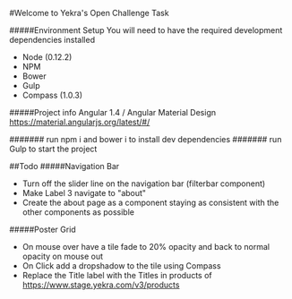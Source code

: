 #Welcome to Yekra's Open Challenge Task

#####Environment Setup
You will need to have the required development dependencies installed
- Node (0.12.2)
- NPM
- Bower
- Gulp
- Compass (1.0.3)

#####Project info
Angular 1.4 / Angular Material Design
https://material.angularjs.org/latest/#/

####### run npm i and bower i to install dev dependencies
####### run Gulp to start the project



##Todo 
#####Navigation Bar
- Turn off the slider line on the navigation bar (filterbar component)
- Make Label 3 navigate to "about"
- Create the about page as a component staying as consistent with the other components as possible

#####Poster Grid
- On mouse over have a tile fade to 20% opacity and back to normal opacity on mouse out
- On Click add a dropshadow to the tile using Compass
- Replace the Title label with the Titles in products of https://www.stage.yekra.com/v3/products








